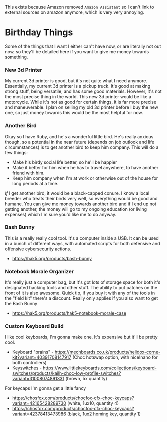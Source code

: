 This exists because Amazon removed `Amazon Assistant` so I can't link to external sources on amazon anymore, which is very very annoying.

# Birthday Things
Some of the things that I want I either can't have now, or are literally not out now, so they'll be detailed here if you want to give me money towards something.

### New 3d Printer
My current 3d printer is good, but it's not quite what I need anymore. Essentially, my current 3d printer is a pickup truck. It's good at making strong stuff, being versatile, and has some good materials. However, it's not the most precise thing in the world. This new 3d printer would be like a motorcycle. While it's not as good for certain things, it is far more precise and maneuverable. I plan on selling my old 3d printer before I buy the new one, so just money towards this would be the most helpful for now.

### Another Bird
Okay so I have Ruby, and he's a wonderful little bird. He's really anxious though, so a potential in the near future (depends on job outlook and life circumnstances) is to get another bird to keep him company. This will do a few things:
- Make his birdy social life better, so he'll be happier
- Make it better for him when he has to travel anywhere, to have another friend with him.
- Keep him company when I'm at work or otherwise out of the house for long periods at a time.

*If* I get another bird, it would be a black-capped conure. I know a local breeder who treats their birds very well, so everything would be good and humane. You can give me money towards another bird and if I end up not getting another, the money will go to my ongoing education (or living expenses) which I'm sure you'd like me to do anyway.

### Bash Bunny
This is a really really cool tool. It's a computer inside a USB. It can be used in a bunch of different ways, with automated scripts for both defensive and offensive cybersecurity actions.
- https://hak5.org/products/bash-bunny

### Notebook Morale Organizer
It's really just a computer bag, but it's got lots of storage space for both it's designated hacking tools and other stuff. The ability to put patches on the front of it is also awesome. Quick tip, if you buy it with any of the tools in the "field kit" there's a discount. Really only applies if you also want to get the Bash Bunny
- https://hak5.org/products/hak5-notebook-morale-case

### Custom Keyboard Build
I like cool keyboards, I'm gonna make one. It's expensive but it'll be pretty cool.
- Keyboard "brains" - https://mechboards.co.uk/products/helidox-corne-kit?variant=40391708147917 (Choc hotswap option, with nice!nano for both controllers)
- Keyswitches - https://www.littlekeyboards.com/collections/keyboard-switches/products/kailh-choc-low-profile-switches?variant=31008074891331 (brown, 5x quantity)

For keycaps I'm gonna get a little fancy
- https://chosfox.com/products/chocfox-cfx-choc-keycaps?variant=42165428289730 (white, 1ux10, quantity 4)
- https://chosfox.com/products/chocfox-cfx-choc-keycaps?variant=42378413473986 (black, 1ux2 homing key, quantity 1)
